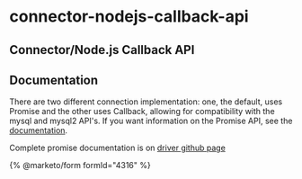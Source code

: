 # connector-nodejs-callback-api

## Connector/Node.js Callback API

## Documentation

There are two different connection implementation: one, the default, uses Promise and the other uses Callback, allowing for compatibility with the mysql and mysql2 API's. If you want information on the Promise API, see the [documentation](connector-nodejs-promise-api.md).

Complete promise documentation is on [driver github page](https://github.com/mariadb-corporation/mariadb-connector-nodejs/blob/master/documentation/callback-api)


{% @marketo/form formId="4316" %}
